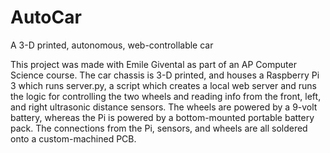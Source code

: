 # AutoCar
A 3-D printed, autonomous, web-controllable car

This project was made with Emile Givental as part of an AP Computer Science course. The car chassis is 3-D printed, and houses a Raspberry Pi 3 which runs server.py, a script which creates a local web server and runs the logic for controlling the two wheels and reading info from the front, left, and right ultrasonic distance sensors. The wheels are powered by a 9-volt battery, whereas the Pi is powered by a bottom-mounted portable battery pack. The connections from the Pi, sensors, and wheels are all soldered onto a custom-machined PCB.
